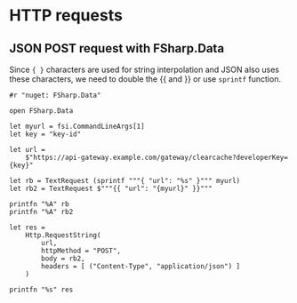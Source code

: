 # HTTP requests

## JSON POST request with FSharp.Data
 
Since `{ }` characters are used for string interpolation and JSON also uses  
these characters, we need to double the {{ and }} or use `sprintf` function.  

```f#
#r "nuget: FSharp.Data"

open FSharp.Data

let myurl = fsi.CommandLineArgs[1]
let key = "key-id"

let url =
    $"https://api-gateway.example.com/gateway/clearcache?developerKey={key}"

let rb = TextRequest (sprintf """{ "url": "%s" }""" myurl)
let rb2 = TextRequest $"""{{ "url": "{myurl}" }}"""

printfn "%A" rb
printfn "%A" rb2

let res =
    Http.RequestString(
        url,
        httpMethod = "POST",
        body = rb2,
        headers = [ ("Content-Type", "application/json") ]
    )

printfn "%s" res
```
